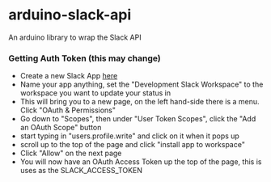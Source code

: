 # arduino-slack-api
An arduino library to wrap the Slack API


### Getting Auth Token (this may change)

- Create a new Slack App [here](https://api.slack.com/apps)
- Name your app anything, set the "Development Slack Workspace" to the workspace you want to update your status in
- This will bring you to a new page, on the left hand-side there is a menu. Click "OAuth & Permissions"
- Go down to "Scopes", then under "User Token Scopes", click the "Add an OAuth Scope" button
- start typing in "users.profile.write" and click on it when it pops up
- scroll up to the top of the page and click "install app to workspace"
- Click "Allow" on the next page
- You will now have an OAuth Access Token up the top of the page, this is uses as the SLACK_ACCESS_TOKEN